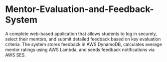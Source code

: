 # Mentor-Evaluation-and-Feedback-System
A complete web-based application that allows students to log in securely, select their mentors, and submit detailed feedback based on key evaluation criteria. The system stores feedback in AWS DynamoDB, calculates average mentor ratings using AWS Lambda, and sends feedback notifications via AWS SES.
